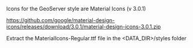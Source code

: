 Icons for the GeoServer style are Material Icons (v 3.0.1)

https://github.com/google/material-design-icons/releases/download/3.0.1/material-design-icons-3.0.1.zip

Extract the MaterialIcons-Regular.ttf file in the <DATA_DIR>/styles folder